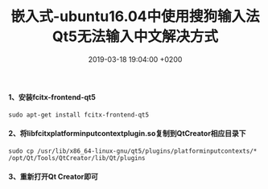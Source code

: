 ﻿---
layout: post
title:  "嵌入式-ubuntu16.04中使用搜狗输入法Qt5无法输入中文解决方式"
date:   2019-03-18 19:04:00 +0200
categories: matlab
---
#### 1、安装fcitx-frontend-qt5
```
sudo apt-get install fcitx-frontend-qt5
```
#### 2、将libfcitxplatforminputcontextplugin.so复制到QtCreator相应目录下
```
sudo cp /usr/lib/x86_64-linux-gnu/qt5/plugins/platforminputcontexts/* /opt/Qt/Tools/QtCreator/lib/Qt/plugins
```
#### 3、重新打开Qt Creator即可
